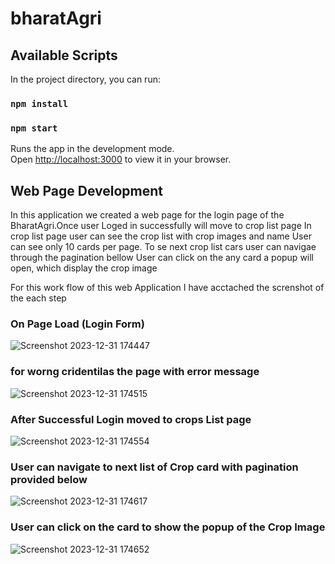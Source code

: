 # bharatAgri

## Available Scripts

In the project directory, you can run:
### `npm install`
### `npm start`

Runs the app in the development mode.\
Open [http://localhost:3000](http://localhost:3000) to view it in your browser.


## Web Page Development

In this application we created a web page for the login page of the BharatAgri.Once user Loged in successfully will move to crop list page
In crop list page user can see the crop list with crop images and name
User can see only 10 cards per page. To se next crop list cars user can navigae through the pagination bellow
User can click on the any card a popup will open, which display the crop image

For this work flow of this web Application I have acctached the screnshot of the each step

### On Page Load (Login Form)
![Screenshot 2023-12-31 174447](https://github.com/Krishnasai45/Reeco/assets/68863719/41f395f8-dcb6-46a7-a187-d35cc83a388b)

### for worng cridentilas the page with error message
![Screenshot 2023-12-31 174515](https://github.com/Krishnasai45/Reeco/assets/68863719/5f9b2f7b-d578-4c59-8e61-5bc61c4b1b8a)

### After Successful Login moved to crops List page
![Screenshot 2023-12-31 174554](https://github.com/Krishnasai45/Reeco/assets/68863719/128dc336-8527-4c9f-943f-d595072372e1)

### User can navigate to next list of Crop card with pagination provided below
![Screenshot 2023-12-31 174617](https://github.com/Krishnasai45/Reeco/assets/68863719/431a204c-9e06-4ea3-9b9a-c47ad3633724)

### User can click on the card to show the popup of the Crop Image
![Screenshot 2023-12-31 174652](https://github.com/Krishnasai45/Reeco/assets/68863719/926d941c-aeb5-4c5f-ba19-117402976759)

